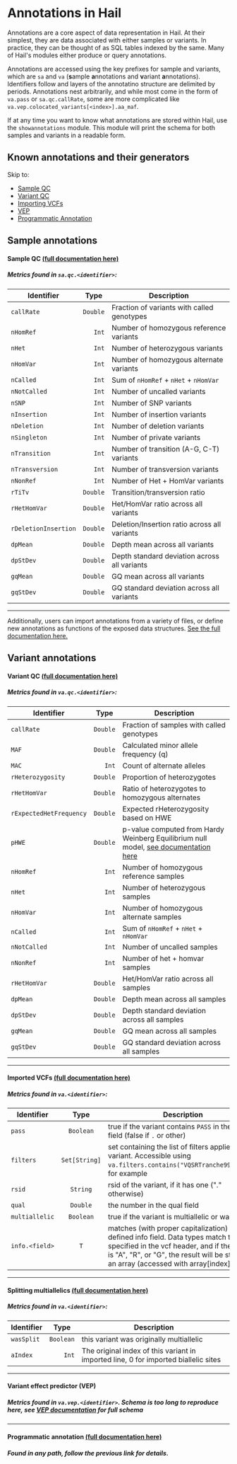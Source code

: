 # Annotations in Hail

Annotations are a core aspect of data representation in Hail.  At their simplest, they are data associated with either samples or variants.  In practice, they can be thought of as SQL tables indexed by the same.  Many of Hail's modules either produce or query annotations.  

Annotations are accessed using the key prefixes for sample and variants, which are `sa` and `va` (**s**ample **a**nnotations and **v**ariant **a**nnotations).  Identifiers follow and layers of the annotatino structure are delimited by periods.  Annotations nest arbitrarily, and while most come in the form of `va.pass` or `sa.qc.callRate`, some are more complicated like `va.vep.colocated_variants[<index>].aa_maf`.

If at any time you want to know what annotations are stored within Hail, use the `showannotations` module.  This module will print the schema for both samples and variants in a readable form.

## Known annotations and their generators

Skip to:
 - [Sample QC](#sampleqc)
 - [Variant QC](#variantqc)
 - [Importing VCFs](#importvcf)
 - [VEP](#vep)
 - [Programmatic Annotation](#programmaticSamples)
 
## Sample annotations

<a name="sampleqc"></a>
#### Sample QC [(full documentation here)](QC.md#sampleqc)
##### Metrics found in `sa.qc.<identifier>`:

Identifier | Type | Description
--- | :-: | ---
`callRate` | `Double` | Fraction of variants with called genotypes
`nHomRef` | `   Int` | Number of homozygous reference variants
`nHet` | `   Int` | Number of heterozygous variants
`nHomVar` | `   Int` | Number of homozygous alternate variants
`nCalled` | `   Int` | Sum of `nHomRef` + `nHet` + `nHomVar`
`nNotCalled` | `   Int` | Number of uncalled variants
`nSNP` | `   Int` | Number of SNP variants
`nInsertion` | `   Int` | Number of insertion variants
`nDeletion` | `   Int` | Number of deletion variants
`nSingleton` | `   Int` | Number of private variants
`nTransition` | `   Int` | Number of transition (A-G, C-T) variants
`nTransversion` | `   Int` | Number of transversion variants
`nNonRef` | `   Int` | Number of Het + HomVar variants
`rTiTv` | `Double` | Transition/transversion ratio
`rHetHomVar` | `Double` | Het/HomVar ratio across all variants
`rDeletionInsertion` | `Double` | Deletion/Insertion ratio across all variants
`dpMean` | `Double` | Depth mean across all variants
`dpStDev` | `Double` | Depth standard deviation across all variants
`gqMean` | `Double` | GQ mean across all variants
`gqStDev` | `Double` | GQ standard deviation across all variants
 
____
 
Additionally, users can import annotations from a variety of files, or define new annotations as functions of the exposed data structures.  [See the full documentation here.](ImportAnnotations.md) 
  
## Variant annotations

<a name="variantqc"></a>
#### Variant QC [(full documentation here)](QC.md#variantqc)
##### Metrics found in `va.qc.<identifier>`:

Identifier | Type | Description
--- | :-: | ---
`callRate` | `Double` | Fraction of samples with called genotypes
`MAF` | `Double` | Calculated minor allele frequency (q)
`MAC` | `   Int` | Count of alternate alleles
`rHeterozygosity` | `Double` | Proportion of heterozygotes
`rHetHomVar` | `Double` | Ratio of heterozygotes to homozygous alternates
`rExpectedHetFrequency` | `Double` | Expected rHeterozygosity based on HWE
`pHWE` | `Double` | p-value computed from Hardy Weinberg Equilibrium null model, [see documentation here](LeveneHaldane.tex)
`nHomRef` | `   Int` | Number of homozygous reference samples
`nHet` | `   Int` | Number of heterozygous samples
`nHomVar` | `   Int` | Number of homozygous alternate samples
`nCalled` | `   Int` | Sum of `nHomRef` + `nHet` + `nHomVar`
`nNotCalled` | `   Int` | Number of uncalled samples
`nNonRef` | `   Int` | Number of het + homvar samples
`rHetHomVar` | `Double` | Het/HomVar ratio across all samples
`dpMean` | `Double` | Depth mean across all samples
`dpStDev` | `Double` | Depth standard deviation across all samples
`gqMean` | `Double` | GQ mean across all samples
`gqStDev` | `Double` | GQ standard deviation across all samples
 
____
 
<a name="importvcf"></a>
#### Imported VCFs [(full documentation here)](Importing.md#annotations)
##### Metrics found in `va.<identifier>`:

Identifier | Type | Description
--- | :-: | ---
`pass` | `Boolean` | true if the variant contains `PASS` in the filter field (false if `.` or other)
`filters`  | `Set[String]` | set containing the list of filters applied to a variant.  Accessible using `va.filters.contains("VQSRTranche99.5...")`, for example
`rsid`          | `String` | rsid of the variant, if it has one ("." otherwise)
`qual`          | `Double` | the number in the qual field
`multiallelic` | `Boolean` | true if the variant is multiallelic or was split
`info.<field>`       | `T` | matches (with proper capitalization) any defined info field.  Data types match the type specified in the vcf header, and if the `Number` is "A", "R", or "G", the result will be stored in an array (accessed with array\[index\]).
 
____
 
<a name="splitmulti"></a>
#### Splitting multiallelics [(full documentation here)](Splitmulti.md#annotations)
##### Metrics found in `va.<identifier>`:

Identifier | Type | Description
--- | :-: | ---
`wasSplit`       | `Boolean` | this variant was originally multiallelic 
`aIndex`         | `    Int` | The original index of this variant in imported line, 0 for imported biallelic sites

____

<a name="vep"></a>
#### Variant effect predictor (VEP)  
##### Metrics found in `va.vep.<identifier>`.  Schema is too long to reproduce here, see [VEP documentation](VEP.md#annotations) for full schema

____

<a name="programmaticVariants"></a>
#### Programmatic annotation [(full documentation here)](ProgrammaticAnnotation.md)
##### Found in any path, follow the previous link for details.